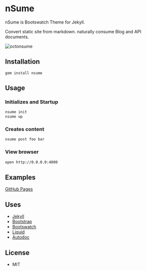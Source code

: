 nSume
=====

nSume is Bootswatch Theme for Jekyll.

Convert static site from markdown. naturally consume Blog and API documents.

![octonsume](https://raw.github.com/ogom/nsume/master/lib/generators/assets/img/octonsume.png)

## Installation

```
gem install nsume
```

## Usage

### Initializes and Startup

```bash
nsume init
nsume up
```

### Creates content

```bash
nsume post foo bar
```

### View browser

```bash
open http://0.0.0.0:4000
```

## Examples

[GitHub Pages](http://ogom.github.io/natsume-rails-example/)

## Uses

* [Jekyll](http://jekyllrb.com/)
* [Bootstrap](http://getbootstrap.com/)
* [Bootswatch](http://bootswatch.com/)
* [Liquid](http://liquidmarkup.org/)
* [Autodoc](https://github.com/r7kamura/autodoc)

## License

* MIT

